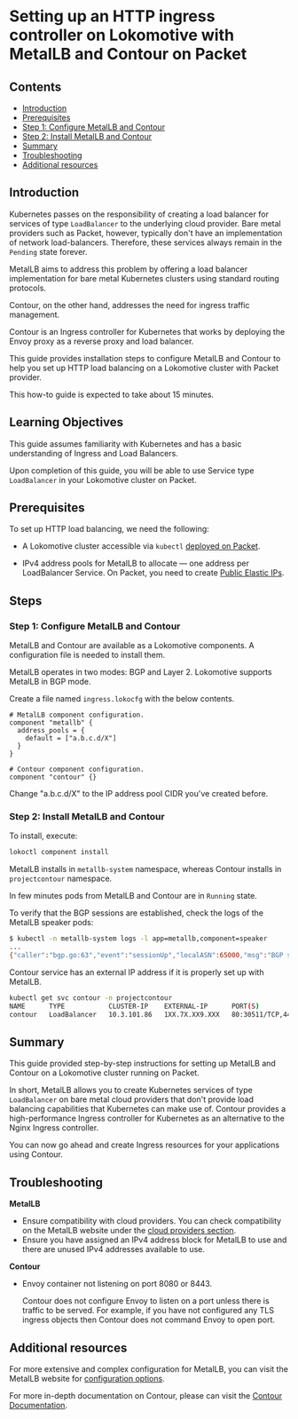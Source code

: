 # Setting up an HTTP ingress controller on Lokomotive with MetalLB and Contour on Packet

## Contents

* [Introduction](#introduction)
* [Prerequisites](#prerequisites)
* [Step 1: Configure MetalLB and Contour](#step-1-configure-metallb-and-contour)
* [Step 2: Install MetalLB and Contour](#step-4-install-metallb-and-contour)
* [Summary](#summary)
* [Troubleshooting](#troubleshooting)
* [Additional resources](#additional-resources)

## Introduction

Kubernetes passes on the responsibility of creating a load balancer for services of type `LoadBalancer`
to the underlying cloud provider. Bare metal providers such as Packet, however, typically don't have an implementation
of network load-balancers. Therefore, these services always remain in the `Pending` state forever.

MetalLB aims to address this problem by offering a load balancer implementation for bare metal Kubernetes
clusters using standard routing protocols.

Contour, on the other hand, addresses the need for ingress traffic management.

Contour is an Ingress controller for Kubernetes that works by deploying the Envoy proxy as a reverse proxy and load balancer.

This guide provides installation steps to configure MetalLB and Contour to help you set up HTTP load balancing
on a Lokomotive cluster with Packet provider.

This how-to guide is expected to take about 15 minutes.

## Learning Objectives

This guide assumes familiarity with Kubernetes and has a basic understanding of Ingress and Load Balancers.

Upon completion of this guide, you will be able to use Service type `LoadBalancer` in your Lokomotive cluster on Packet.

## Prerequisites

To set up HTTP load balancing, we need the following:

* A Lokomotive cluster accessible via `kubectl` [deployed on Packet](../quickstarts/packet.md).

* IPv4 address pools for MetalLB to allocate — one address per LoadBalancer Service. On Packet, you need to create [Public Elastic IPs](https://support.packet.com/kb/articles/elastic-ips).

## Steps

### Step 1: Configure MetalLB and Contour

MetalLB and Contour are available as a Lokomotive components. A configuration file is needed to install them.

MetalLB operates in two modes: BGP and Layer 2. Lokomotive supports MetalLB in BGP mode.

Create a file named `ingress.lokocfg` with the below contents.

```hcl
# MetalLB component configuration.
component "metallb" {
  address_pools = {
    default = ["a.b.c.d/X"]
  }
}

# Contour component configuration.
component "contour" {}
```

Change "a.b.c.d/X" to the IP address pool CIDR you've created before.

### Step 2: Install MetalLB and Contour

To install, execute:

```bash
lokoctl component install
```

MetalLB installs in `metallb-system` namespace, whereas Contour installs in `projectcontour` namespace.

In few minutes pods from MetalLB and Contour are in `Running` state.

To verify that the BGP sessions are established, check the logs of the MetalLB speaker pods:

```bash
$ kubectl -n metallb-system logs -l app=metallb,component=speaker
...
{"caller":"bgp.go:63","event":"sessionUp","localASN":65000,"msg":"BGP session established","peer":"10.88.72.128:179","peerASN":65530,"ts":"2019-09-17T13:10:43.194650355Z"}
```

Contour service has an external IP address if it is properly set up with MetalLB.

```bash
kubectl get svc contour -n projectcontour
NAME      TYPE           CLUSTER-IP    EXTERNAL-IP      PORT(S)                      AGE
contour   LoadBalancer   10.3.101.86   1XX.7X.XX9.XXX   80:30511/TCP,443:32317/TCP   5m
```

## Summary

This guide provided step-by-step instructions for setting up MetalLB and Contour on a Lokomotive cluster running on Packet.

In short, MetalLB allows you to create Kubernetes services of type `LoadBalancer` on bare metal cloud providers
that don't provide load balancing capabilities that Kubernetes can make use of.
Contour provides a high-performance Ingress controller for Kubernetes as an alternative to the Nginx Ingress controller.

You can now go ahead and create Ingress resources for your applications using Contour.

## Troubleshooting

**MetalLB**

* Ensure compatibility with cloud providers. You can check compatibility on the MetalLB website under
the [cloud providers section](https://metallb.universe.tf/installation/clouds/).
* Ensure you have assigned an IPv4 address block for MetalLB to use and there are unused IPv4 addresses available to use.

**Contour**

* Envoy container not listening on port 8080 or 8443.

  Contour does not configure Envoy to listen on a port unless there is traffic to be served. For example,
  if you have not configured any TLS ingress objects then Contour does not command Envoy to open port.

## Additional resources

For more extensive and complex configuration for MetalLB, you can visit the MetalLB website for
[configuration options](https://metallb.universe.tf/configuration/).

For more in-depth documentation on Contour, please can visit the [Contour Documentation](https://projectcontour.io/docs/v1.1.0/).
